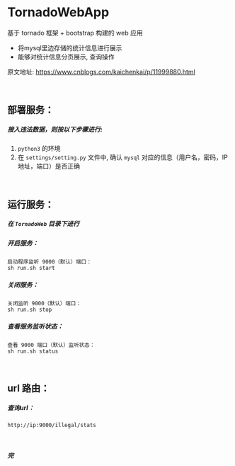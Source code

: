 # TornadoWebApp
基于 tornado 框架 + bootstrap 构建的 web 应用
 - 将mysql里边存储的统计信息进行展示
 - 能够对统计信息分页展示, 查询操作

原文地址: https://www.cnblogs.com/kaichenkai/p/11999880.html

<br>


## 部署服务：

##### 接入违法数据，则按以下步骤进行:

1. `python3` 的环境
2. 在 `settings/setting.py` 文件中, 确认 `mysql` 对应的信息（用户名，密码，IP地址，端口）是否正确

<br>

## 运行服务：

##### 在 `TornadoWeb` 目录下进行

##### 开启服务：
   ```shell
   启动程序监听 9000（默认）端口：
   sh run.sh start
   ```

##### 关闭服务：
   ```shell
   关闭监听 9000（默认）端口：
   sh run.sh stop
   ```

##### 查看服务监听状态：
   ```shell
   查看 9000 端口（默认）监听状态：
   sh run.sh status
   ```

<br>

## url 路由：

##### 查询url：
   ```shell
   http://ip:9000/illegal/stats
   ```

<br>


##### 完

<br>
